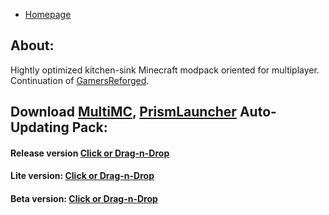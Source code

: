 - [Homepage](/)
## About:
Hightly optimized kitchen-sink Minecraft modpack oriented for multiplayer. Continuation of [GamersReforged](/GamersReforged/).
## Download [MultiMC](https://multimc.org/), [PrismLauncher](https://prismlauncher.org/) Auto-Updating Pack:
#### Release version [Click or Drag-n-Drop](/GamersReloaded/GamersReloaded.zip)
#### Lite version: [Click or Drag-n-Drop](/GamersReloaded/GamersReloaded-Lite.zip)
#### Beta version: [Click or Drag-n-Drop](/GamersReloaded/GamersReloaded-Beta.zip)
